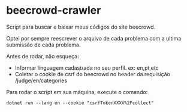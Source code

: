 # beecrowd-crawler

Script para buscar e baixar meus códigos do site beecrowd.

Optei por sempre reescrever o arquivo de cada problema com a ultima submissão de cada problema.

Antes de rodar, não esqueça:

* Informar linguagem cadastrada no seu perfil. ex: en,pt,etc
* Coletar o cookie de csrf do beecrowd no header da requisição /judge/en/categories

Para rodar o script em sua máquina, execute o comando:

```shell
dotnet run --lang en --cookie "csrfTokenXXXX%2Fcollect"
```
